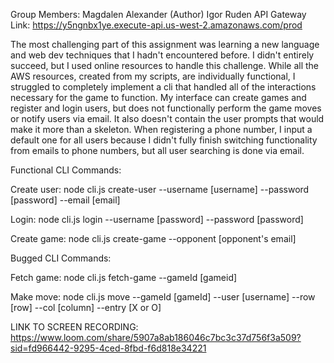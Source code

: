 Group Members:
Magdalen Alexander (Author)
Igor Ruden
API Gateway Link: https://y5ngnbx1ye.execute-api.us-west-2.amazonaws.com/prod

The most challenging part of this assignment was learning a new language and web dev techniques that I hadn't encountered before. I didn't entirely succeed, but I 
used online resources to handle this challenge. 
While all the AWS resources, created from my scripts, are individually functional, I struggled to completely implement a cli that handled all of the interactions
necessary for the game to function. My interface can create games and register and login users, but does not functionally perform the game moves or notify 
users via email. It also doesn't contain the user prompts that would make it more than a skeleton. When registering a phone number, I input a default one for all users because I didn't fully finish switching functionality from emails to phone numbers, but all user searching is done via email. 


Functional CLI Commands: 

Create user: node cli.js create-user --username [username] --password [password] --email [email]

Login: node cli.js login --username [password] --password [password]

Create game: node cli.js create-game --opponent [opponent's email]

Bugged CLI Commands: 

Fetch game: node cli.js fetch-game --gameId [gameid]

Make move: node cli.js move --gameId [gameId] --user [username] --row [row] --col [column] --entry [X or O]

LINK TO SCREEN RECORDING: https://www.loom.com/share/5907a8ab186046c7bc3c37d756f3a509?sid=fd966442-9295-4ced-8fbd-f6d818e34221
